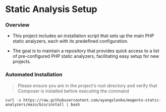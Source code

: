 # Static Analysis Setup
### Overview
* This project includes an installation script that sets up the main PHP static analyzers, each with its predefined configuration.


* The goal is to maintain a repository that provides quick access to a list of pre-configured PHP static analyzers, facilitating easy setup for new projects.

### Automated Installation
>Please ensure you are in the project's root directory and verify that Composer is installed before executing the command
```
curl -s https://raw.githubusercontent.com/ayangolenko/magento-static-analyzers/main/bin/install | bash
```